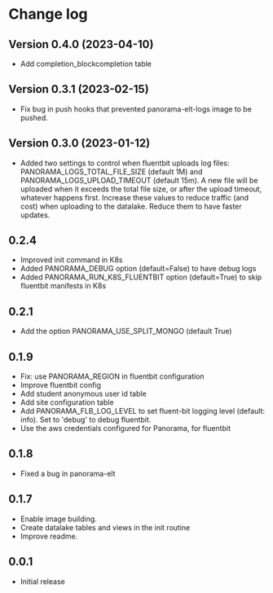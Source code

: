 # Change log

## Version 0.4.0 (2023-04-10)
- Add completion_blockcompletion table

## Version 0.3.1 (2023-02-15)
- Fix bug in push hooks that prevented panorama-elt-logs image to be pushed.

## Version 0.3.0 (2023-01-12)
- Added two settings to control when fluentbit uploads log files: PANORAMA_LOGS_TOTAL_FILE_SIZE (default 1M) and 
PANORAMA_LOGS_UPLOAD_TIMEOUT (default 15m). A new file will be uploaded when it exceeds the total file size,
or after the upload timeout, whatever happens first. Increase these values to reduce traffic (and cost)
when uploading to the datalake. Reduce them to have faster updates.

## 0.2.4
- Improved init command in K8s
- Added PANORAMA_DEBUG option (default=False) to have debug logs
- Added PANORAMA_RUN_K8S_FLUENTBIT option (default=True) to skip fluentbit manifests in K8s

## 0.2.1
- Add the option PANORAMA_USE_SPLIT_MONGO (default True)
## 0.1.9
- Fix: use PANORAMA_REGION in fluentbit configuration
- Improve fluentbit config
- Add student anonymous user id table
- Add site configuration table
- Add PANORAMA_FLB_LOG_LEVEL to set fluent-bit logging level (default: info). 
Set to 'debug' to debug fluentbit.
- Use the aws credentials configured for Panorama, for fluentbit
## 0.1.8
- Fixed a bug in panorama-elt
## 0.1.7
- Enable image building. 
- Create datalake tables and views in the init routine
- Improve readme.
## 0.0.1
- Initial release
